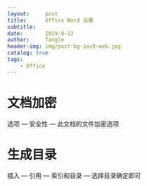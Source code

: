 ```yaml
---
layout:     post
title:      Office Word 设置
subtitle:   
date:       2019-9-12
author:     Tangle
header-img: img/post-bg-ios9-web.jpg
catalog: true
tags:
    - Office
---
```


# 文档加密

选项 — 安全性 — 此文档的文件加密选项

# 生成目录

插入 — 引用 — 索引和目录 — 选择目录确定即可
